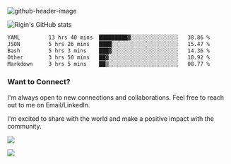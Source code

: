 
![github-header-image](https://github.com/riginoommen/riginoommen/assets/3840244/889cae65-df55-4cda-86cc-bf21bf1f2e96)

![Rigin's GitHub stats](https://github-readme-stats.vercel.app/api?username=riginoommen\&show_icons=true\&show=reviews,discussions_started,discussions_answered,prs_merged,prs_merged_percentage)


<!--START_SECTION:waka-->

```txt
YAML         13 hrs 40 mins  █████████▓░░░░░░░░░░░░░░░   38.86 %
JSON         5 hrs 26 mins   ████░░░░░░░░░░░░░░░░░░░░░   15.47 %
Bash         5 hrs 3 mins    ███▓░░░░░░░░░░░░░░░░░░░░░   14.36 %
Other        3 hrs 50 mins   ██▓░░░░░░░░░░░░░░░░░░░░░░   10.92 %
Markdown     3 hrs 5 mins    ██▒░░░░░░░░░░░░░░░░░░░░░░   08.77 %
```

<!--END_SECTION:waka-->

### Want to Connect?

I'm always open to new connections and collaborations. Feel free to reach out to me on Email/LinkedIn.

I'm excited to share with the world and make a positive impact with the community.

![](https://komarev.com/ghpvc/?username=riginoommen)

![](https://hit.yhype.me/github/profile?user_id=3840244)

